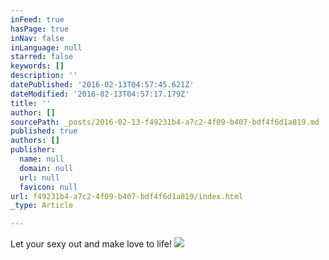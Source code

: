 ```yaml
---
inFeed: true
hasPage: true
inNav: false
inLanguage: null
starred: false
keywords: []
description: ''
datePublished: '2016-02-13T04:57:45.621Z'
dateModified: '2016-02-13T04:57:17.179Z'
title: ''
author: []
sourcePath: _posts/2016-02-13-f49231b4-a7c2-4f09-b407-bdf4f6d1a819.md
published: true
authors: []
publisher:
  name: null
  domain: null
  url: null
  favicon: null
url: f49231b4-a7c2-4f09-b407-bdf4f6d1a819/index.html
_type: Article

---
```

Let your sexy out and make love to life!
![](https://s3-us-west-2.amazonaws.com/the-grid-img/p/96666d3c97de87844ad2539c60570bf0cb933a71.jpg)